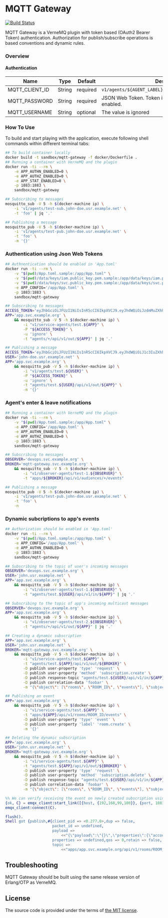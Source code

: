 # MQTT Gateway

[![Build Status][travis-img]][travis]

MQTT Gateway is a VerneMQ plugin with token based (OAuth2 Bearer Token) authentication.
Authorization for publish/subscribe operations is based conventions and dynamic rules.



### Overview

#### Authentication

| Name           |   Type |  Default | Description                                                      |
| -------------- | ------ | -------- | ---------------------------------------------------------------- |
| MQTT_CLIENT_ID | String | required | `v1/agents/${AGENT_LABEL}.${ACCOUNT_LABEL}.${AUDIENCE}`    |
| MQTT_PASSWORD  | String | required | JSON Web Token. Token is required if auhentification is enabled. |
| MQTT_USERNAME  | String | optional | The value is ignored                                             |



### How To Use

To build and start playing with the application,
execute following shell commands within different terminal tabs:

```bash
## To build container locally
docker build -t sandbox/mqtt-gateway -f docker/Dockerfile .
## Running a container with VerneMQ and the plugin
docker run -ti --rm \
    -e APP_AUTHN_ENABLED=0 \
    -e APP_AUTHZ_ENABLED=0 \
    -e APP_STAT_ENABLED=0 \
    -p 1883:1883 \
    sandbox/mqtt-gateway

## Subscribing to messages
mosquitto_sub -V 5 -h $(docker-machine ip) \
    -i 'v1/agents/test-sub.john-doe.usr.example.net' \
    -t 'foo' | jq '.'

## Publishing a message
mosquitto_pub -V 5 -h $(docker-machine ip) \
    -i 'v1/agents/test-pub.john-doe.usr.example.net' \
    -t 'foo' \
    -m '{}'
```



### Authentication using Json Web Tokens

```bash
## Authnentication should be enabled in 'App.toml'
docker run -ti --rm \
    -v "$(pwd)/App.toml.sample:/app/App.toml" \
    -v "$(pwd)/data/keys/iam.public_key.pem.sample:/app/data/keys/iam.public_key.pem.sample" \
    -v "$(pwd)/data/keys/svc.public_key.pem.sample:/app/data/keys/svc.public_key.pem.sample" \
    -e APP_CONFIG='/app/App.toml' \
    -p 1883:1883 \
    sandbox/mqtt-gateway

## Subscribing to messages
ACCESS_TOKEN='eyJhbGciOiJFUzI1NiIsInR5cCI6IkpXVCJ9.eyJhdWQiOiJzdmMuZXhhbXBsZS5vcmciLCJpc3MiOiJzdmMuZXhhbXBsZS5vcmciLCJzdWIiOiJhcHAifQ.zevlp8zOKY12Wjm8GBpdF5vvbsMRYYEutJelODi_Fj0yRI8pHk2xTkVtM8Cl5KcxOtJtHIshgqsWoUxrTvrdvA' \
APP='app.svc.example.org' \
    && mosquitto_sub -V 5 -h $(docker-machine ip) \
        -i "v1/service-agents/test.${APP}" \
        -P "${ACCESS_TOKEN}" \
        -u 'ignore' \
        -t "agents/+/api/v1/out/${APP}" | jq '.'

## Publishing a message
ACCESS_TOKEN='eyJhbGciOiJFUzI1NiIsInR5cCI6IkpXVCJ9.eyJhdWQiOiJ1c3IuZXhhbXBsZS5uZXQiLCJpc3MiOiJpYW0uc3ZjLmV4YW1wbGUubmV0Iiwic3ViIjoiam9obi1kb2UifQ.CjwC4qMT9nGt9oJALiGS6FtpZy3-nhX3L3HyM34Q1sL0P73-7X111A56UlbpQmuu5tGte9-Iu0iMJEYlD5XuGA' \
USER='john-doe.usr.example.net' \
APP='app.svc.example.org' \
    && mosquitto_pub -V 5 -h $(docker-machine ip) \
        -i "v1/agents/test.${USER}" \
        -P "${ACCESS_TOKEN}" \
        -u 'ignore' \
        -t "agents/test.${USER}/api/v1/out/${APP}" \
        -m '{}'
```



### Agent's enter & leave notifications

```bash
## Running a container with VerneMQ and the plugin
docker run -ti --rm \
    -v "$(pwd)/App.toml.sample:/app/App.toml" \
    -e APP_CONFIG='/app/App.toml' \
    -e APP_AUTHN_ENABLED=0 \
    -e APP_AUTHZ_ENABLED=0 \
    -p 1883:1883 \
    sandbox/mqtt-gateway

## Subscribing to messages
OBSERVER='devops.svc.example.org' \
BROKER='mqtt-gateway.svc.example.org' \
    && mosquitto_sub -V 5 -h $(docker-machine ip) \
        -i "v1/observer-agents/test-1.${OBSERVER}" \
        -t "apps/${BROKER}/api/v1/audiences/+/events"

## Publishing a message
mosquitto_pub -V 5 -h $(docker-machine ip) \
    -i 'v1/agents/test-pub.john-doe.usr.example.net' \
    -t 'foo' \
    -n
```



### Dynamic subcriptions to app's events

```bash
## Authorization should be enabled in 'App.toml'
docker run -ti --rm \
    -v "$(pwd)/App.toml.sample:/app/App.toml" \
    -e APP_CONFIG='/app/App.toml' \
    -e APP_AUTHN_ENABLED=0 \
    -p 1883:1883 \
    sandbox/mqtt-gateway

## Subscribing to the topic of user's incoming messages
OBSERVER='devops.svc.example.org' \
USER='john.usr.example.net' \
APP='app.svc.example.org' \
    && mosquitto_sub -V 5 -h $(docker-machine ip) \
        -i "v1/observer-agents/test-1.${OBSERVER}" \
        -t "agents/test.${USER}/api/v1/in/${APP}" | jq '.'

## Subscribing to the topic of app's incoming multicast messages
OBSERVER='devops.svc.example.org' \
APP='app.svc.example.org' \
    && mosquitto_sub -V 5 -h $(docker-machine ip) \
        -i "v1/observer-agents/test-2.${OBSERVER}" \
        -t "agents/+/api/v1/out/${APP}" | jq '.'

## Creating a dynamic subscription
APP='app.svc.example.org' \
USER='john.usr.example.net' \
BROKER='mqtt-gateway.svc.example.org' \
    && mosquitto_pub -V 5 -h $(docker-machine ip) \
        -i "v1/service-agents/test.${APP}" \
        -t "agents/test.${APP}/api/v1/out/${BROKER}" \
        -D publish user-property 'type' 'request' \
        -D publish user-property 'method' 'subscription.create' \
        -D publish response-topic "agents/test.${USER}/api/v1/in/${APP}" \
        -D publish correlation-data 'foobar' \
        -m "{\"object\": [\"rooms\", \"ROOM_ID\", \"events\"], \"subject\": \"v1/agents/test.${USER}\"}"

## Publishing an event
APP='app.svc.example.org' \
    && mosquitto_pub -V 5 -h $(docker-machine ip) \
        -i "v1/service-agents/test.${APP}" \
        -t "apps/${APP}/api/v1/rooms/ROOM_ID/events" \
        -D publish user-property 'type' 'event' \
        -D publish user-property 'label' 'room.create' \
        -m '{}'

## Deleting the dynamic subscription
APP='app.svc.example.org' \
USER='john.usr.example.net' \
BROKER='mqtt-gateway.svc.example.org' \
    && mosquitto_pub -V 5 -h $(docker-machine ip) \
        -i "v1/service-agents/test.${APP}" \
        -t "agents/test.${APP}/api/v1/out/${BROKER}" \
        -D publish user-property 'type' 'request' \
        -D publish user-property 'method' 'subscription.delete' \
        -D publish response-topic "agents/test.${USER}/api/v1/in/${APP}" \
        -D publish correlation-data 'foobar' \
        -m "{\"object\": [\"rooms\", \"ROOM_ID\", \"events\"], \"subject\": \"v1/agents/test.${USER}\"}"
```

```erlang
%% We can verify receiving the event on newly created subscription using MQTT client
{ok, C} = emqx_client:start_link([{host, {192,168,99,100}}, {port, 1883}, {proto_ver, v5}, {client_id, <<"v1/agents/test.john.usr.example.net">>}]),
emqx_client:connect(C).

flush().
Shell got {publish,#{client_pid => <0.277.0>,dup => false,
                     packet_id => undefined,
                     payload =>
                         <<"{\"payload\":\"{}\",\"properties\":{\"account_label\":\"app\",\"agent_label\":\"test\",\"audience\":\"svc.example.org\",\"label\":\"room.create\",\"type\":\"event\"}}">>,
                     properties => undefined,qos => 0,retain => false,
                     topic =>
                         <<"apps/app.svc.example.org/api/v1/rooms/ROOM_ID/events">>}}
```




## Troubleshooting

MQTT Gateway should be built using the same release version of Erlang/OTP as VerneMQ.



## License

The source code is provided under the terms of [the MIT license][license].

[travis]:https://travis-ci.com/netology-group/mqtt-gateway?branch=master
[travis-img]:https://travis-ci.com/netology-group/mqtt-gateway.png?branch=master
[license]:http://www.opensource.org/licenses/MIT
